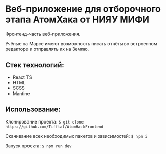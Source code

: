# Веб-приложение для отборочного этапа АтомХака от НИЯУ МИФИ
Фронтенд-часть веб-приложения. 

Учёные на Марсе имеют возможность писать отчёты во встроенном редакторе и отправлять их на Землю.

## Стек технологий:
- React TS
- HTML
- SCSS
- Mantine

## Использование:
Клонирование проекта:
`$ git clone https://github.com/Tifftal/AtomHackFrontend`

Скачивание всех необходимых пакетов и зависимостей:
`$ npm i`

Запуск проекта:
`$ npm run dev`

